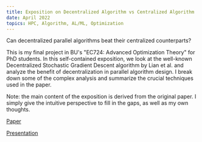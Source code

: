 ```yaml
---
title: Exposition on Decentralized Algorithm vs Centralized Algorithm
date: April 2022
topics: HPC, Algorithm, AL/ML, Optimization
---
```


<div class="row">
  <div class="col-md-8">
    <p class="lead">
        Can decentralized parallel algorithms beat their centralized counterparts?
    </p>
    <p>
        This is my final project in BU's "EC724: Advanced Optimization Theory" for PhD students.
        In this self-contained exposition, we look at the well-known Decentralized Stochastic Gradient Descent algorithm by Lian et al. and analyze the benefit of decentralization in parallel algorithm design.
        I break down some of the complex analysis and summarize the crucial techniques used in the paper.
    </p>
    <p>
        Note: the main content of the exposition is derived from the original paper. I simply give the intuitive perspective to fill in the gaps, as well as my own thoughts.
    </p>
    <p class="font-weight-bold">
      <a href="/assets/pdf/dacapaper.pdf">Paper</a>
    </p>
    <p class="font-weight-bold">
      <a href="/assets/pdf/daca.pdf">Presentation</a>
    </p>
  </div>
</div>

